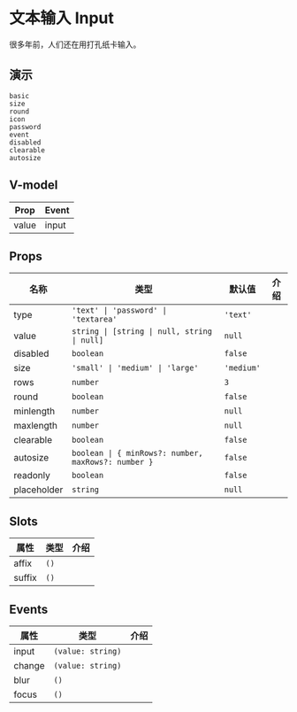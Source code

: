 # 文本输入 Input
很多年前，人们还在用打孔纸卡输入。
## 演示
```demo
basic
size
round
icon
password
event
disabled
clearable
autosize
```
## V-model
|Prop|Event|
|-|-|
|value|input|

## Props
|名称|类型|默认值|介绍|
|-|-|-|-|
|type|`'text' \| 'password' \| 'textarea'`|`'text'`||
|value|`string \| [string \| null, string \| null]`|`null`||
|disabled|`boolean`|`false`||
|size|`'small' \| 'medium' \| 'large'`|`'medium'`||
|rows|`number`|`3`||
|round|`boolean`|`false`||
|minlength|`number`|`null`||
|maxlength|`number`|`null`||
|clearable|`boolean`|`false`||
|autosize|`boolean \| { minRows?: number, maxRows?: number }`|`false`||
|readonly|`boolean`|`false`||
|placeholder|`string`|`null`||

## Slots
|属性|类型|介绍|
|-|-|-|
|affix|`()`||
|suffix|`()`||

## Events
|属性|类型|介绍|
|-|-|-|
|input|`(value: string)`||
|change|`(value: string)`||
|blur|`()`||
|focus|`()`||
